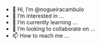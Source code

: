 - 👋 Hi, I’m @nogueiracambulo
- 👀 I’m interested in ...
- 🌱 I’m currently learning ...
- 💞️ I’m looking to collaborate on ...
- 📫 How to reach me ...

<!---
nogueiracambulo/nogueiracambulo is a ✨ special ✨ repository because its `README.md` (this file) appears on your GitHub profile.
You can click the Preview link to take a look at your changes.
--->
